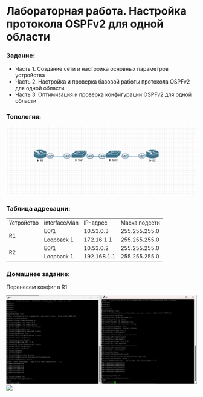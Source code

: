 #  Лабораторная работа. Настройка протокола OSPFv2 для одной области


###  Задание:

+ Часть 1. Создание сети и настройка основных параметров устройства
+ Часть 2. Настройка и проверка базовой работы протокола  OSPFv2 для одной области
+ Часть 3. Оптимизация и проверка конфигурации OSPFv2 для одной области


### Топология:

![](./imgs/tp.png)


### Таблица адресации:


<table>

<tr>
	<td>Устройство</td>
	<td>interface/vlan</td>
	<td>IP-адрес</td>
	<td>Маска подсети</td>
</tr>

<tr>
        <td rowspan="2">R1</td>
        <td>E0/1</td>
	  <td>10.53.0.3</td>
	  <td>255.255.255.0</td>
</tr>

<tr>
        <td>Loopback 1</td>
	  <td>172.16.1.1</td>
	  <td>255.255.255.0</td>
</tr>

<tr>
        <td rowspan="2">R2</td>
        <td>E0/1</td>
	  <td>10.53.0.2</td>
	  <td>255.255.255.0</td>
</tr>

<tr>
        <td>Loopback 1</td>
	  <td>192.168.1.1</td>
	  <td>255.255.255.0</td>
</tr>



</table>


### Домашнее задание:

Перенесем конфиг в R1

![](./imgs/1.png)
![](./imgs/1.1.png)